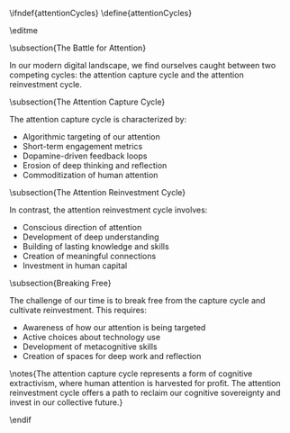 \ifndef{attentionCycles}
\define{attentionCycles}

\editme

\subsection{The Battle for Attention}

In our modern digital landscape, we find ourselves caught between two competing cycles: the attention capture cycle and the attention reinvestment cycle.

\subsection{The Attention Capture Cycle}

The attention capture cycle is characterized by:
* Algorithmic targeting of our attention
* Short-term engagement metrics
* Dopamine-driven feedback loops
* Erosion of deep thinking and reflection
* Commoditization of human attention

\subsection{The Attention Reinvestment Cycle}

In contrast, the attention reinvestment cycle involves:
* Conscious direction of attention
* Development of deep understanding
* Building of lasting knowledge and skills
* Creation of meaningful connections
* Investment in human capital

\subsection{Breaking Free}

The challenge of our time is to break free from the capture cycle and cultivate reinvestment. This requires:
* Awareness of how our attention is being targeted
* Active choices about technology use
* Development of metacognitive skills
* Creation of spaces for deep work and reflection

\notes{The attention capture cycle represents a form of cognitive extractivism, where human attention is harvested for profit. The attention reinvestment cycle offers a path to reclaim our cognitive sovereignty and invest in our collective future.}

\endif 